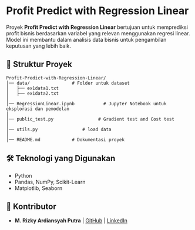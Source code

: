# Profit Predict with Regression Linear

Proyek **Profit Predict with Regression Linear** bertujuan untuk memprediksi profit bisnis berdasarkan variabel yang relevan menggunakan regresi linear. Model ini membantu dalam analisis data bisnis untuk pengambilan keputusan yang lebih baik.

## 📂 Struktur Proyek

```
Profit-Predict-with-Regression-Linear/
│── data/                # Folder untuk dataset
│   ├── ex1data1.txt        
│   ├── ex1data2.txt         
│
│── RegressionLinear.ipynb           # Jupyter Notebook untuk eksplorasi dan pemodelan
│
│── public_test.py                 # Gradient test and Cost test
│
│── utils.py                 # load data
│
│── README.md            # Dokumentasi proyek
```

## 🛠 Teknologi yang Digunakan

- Python
- Pandas, NumPy, Scikit-Learn
- Matplotlib, Seaborn

## 📝 Kontributor

- **M. Rizky Ardiansyah Putra** | [GitHub](https://github.com/Rizkyard17) | [LinkedIn](https://www.linkedin.com/in/m-rizky-ardiansyah-putra-b73167249/)
